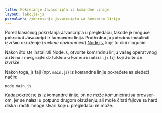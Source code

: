 ```yaml
---
title: Pokretanje Javascripta iz komandne linije
layout: lekcija-js
permalink: /pokretanje-javascripta-iz-komandne-linije
---
```


Pored klasičnog pokretanja Javascripta u pregledaču, takođe je moguće pokrenuti Javascript iz komandne linije. Prethodno je potrebno instalirati izvršno okruženje (*runtime environment*) [Node.js](https://nodejs.org/en/), koje to čini mogućim.

Nakon što ste instalirali Node.js, otvorite komandnu liniju vašeg operativnog sistema i navigirajte do foldera u kome se nalazi `.js` fajl koji želite da izvršite.

Nakon toga, js fajl (npr. `main.js`) iz komandne linije pokrećete na sledeći način:

```
node main.js
```

Kada pokrećete js iz komandne linije, on ne može komunicirati sa browser-om, jer se nalazi u potpuno drugom okruženju, ali može čitati fajlove sa hard diska i raditi mnoge stvari koje u pregledaču ne može.